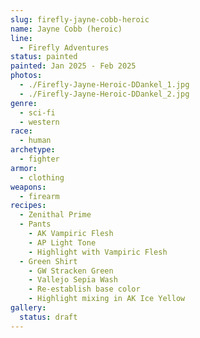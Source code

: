 ```yaml
---
slug: firefly-jayne-cobb-heroic
name: Jayne Cobb (heroic)
line:
  - Firefly Adventures
status: painted
painted: Jan 2025 - Feb 2025
photos:
  - ./Firefly-Jayne-Heroic-DDankel_1.jpg
  - ./Firefly-Jayne-Heroic-DDankel_2.jpg
genre:
  - sci-fi
  - western
race:
  - human
archetype:
  - fighter
armor:
  - clothing
weapons:
  - firearm
recipes:
  - Zenithal Prime
  - Pants
    - AK Vampiric Flesh
    - AP Light Tone
    - Highlight with Vampiric Flesh
  - Green Shirt
    - GW Stracken Green
    - Vallejo Sepia Wash
    - Re-establish base color
    - Highlight mixing in AK Ice Yellow
gallery:
  status: draft
---
```

